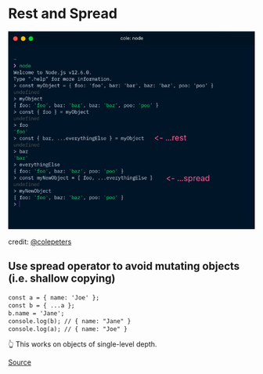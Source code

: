 # Rest and Spread

![rest and spread code](rest-spread.png)  

credit: [@colepeters](https://github.com/colepeters)

## Use spread operator to avoid mutating objects (i.e. shallow copying)

```
const a = { name: 'Joe' };
const b = { ...a };
b.name = 'Jane';
console.log(b); // { name: "Jane" }
console.log(a); // { name: "Joe" }
```

👆 This works on objects of single-level depth. 
 

[Source](https://nick.scialli.me/object-assignment-for-beginners/)